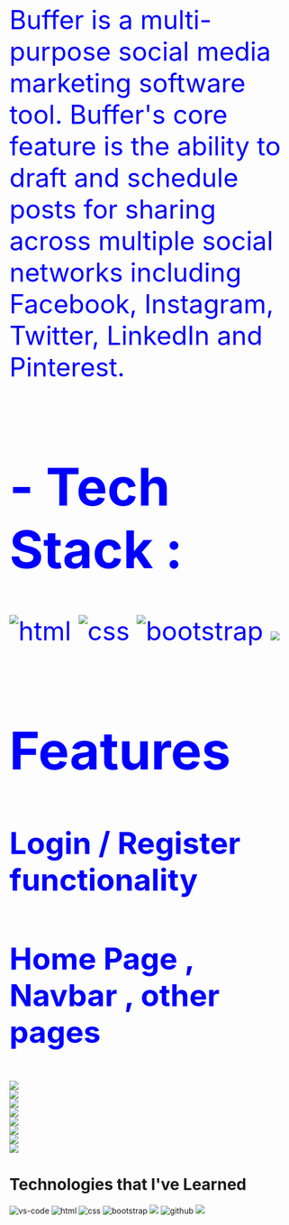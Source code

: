 <div  style="color:blue;font-size:46px;">
<div>
Buffer is a multi-purpose social media marketing software tool. Buffer's core feature is the ability to draft and schedule posts for sharing across multiple social networks including Facebook, Instagram, Twitter, LinkedIn and Pinterest.</div>

<div >

<h1>- Tech Stack :</h1>
  <img src="https://img.shields.io/badge/html5-%23E34F26.svg?style=for-the-badge&logo=html5&logoColor=white" alt="html"/>
  <img src="https://img.shields.io/badge/css3-%231572B6.svg?style=for-the-badge&logo=css3&logoColor=white" alt="css"/>
  <img src="https://img.shields.io/badge/bootstrap-%23563D7C.svg?style=for-the-badge&logo=bootstrap&logoColor=white" alt="bootstrap"/>
    <img src="https://img.shields.io/badge/JavaScript-F7DF1E?style=for-the-badge&logo=javascript&logoColor=black"/> 
</div>

<div>
<h1>Features</h1>
<h3>Login / Register functionality</h3>
<h3>Home Page , Navbar , other pages</h3>
</div>
<div>
<img src="https://user-images.githubusercontent.com/103952018/194707774-c7a6b26c-a959-4aa7-a512-a33f106f714a.png"/> 

  </div>
<div>
<img src="https://user-images.githubusercontent.com/103952018/194707851-bb78b752-d35a-4a8c-a34d-5d33092ed414.png"/>
    </div>
<div> 
<img src="https://user-images.githubusercontent.com/103952018/194707856-40f55c7a-8d2f-4728-8007-aefd38b7c77f.png"/>

</div>
<div>
<img src="https://user-images.githubusercontent.com/103952018/194707775-eb5f4786-04fe-457f-81c5-31d8d392ac92.png"/>

</div>
<div>
<img src="https://user-images.githubusercontent.com/103952018/194707776-026cb3f3-2ca7-4a8e-8fdb-eff5e6ca23d0.png"/>

</div>
<img src="https://user-images.githubusercontent.com/103952018/194707778-f18b51ba-77a1-45a4-9455-57d45298980e.png"/>

</div>
<img src="https://user-images.githubusercontent.com/103952018/194707779-a37a68ae-70ff-447b-b1c2-6e938d8edae5.png"/>

<div>
<img src="https://user-images.githubusercontent.com/103952018/194707780-5471522b-5a5e-4574-8290-9664862ad447.png"/>

</div>

<div>
<h1> <h1>Technologies that I've Learned</h1>
<img src="https://img.shields.io/badge/Visual_Studio-5C2D91?style=for-the-badge&logo=visual%20studio&logoColor=white" alt="vs-code"/>
  <img src="https://img.shields.io/badge/html5-%23E34F26.svg?style=for-the-badge&logo=html5&logoColor=white" alt="html"/>
  <img src="https://img.shields.io/badge/css3-%231572B6.svg?style=for-the-badge&logo=css3&logoColor=white" alt="css"/>
  <img src="https://img.shields.io/badge/bootstrap-%23563D7C.svg?style=for-the-badge&logo=bootstrap&logoColor=white" alt="bootstrap"/>
  <img src="https://img.shields.io/badge/JavaScript-F7DF1E?style=for-the-badge&logo=javascript&logoColor=black"/> 
  <img src="https://img.shields.io/badge/github-%23121011.svg?style=for-the-badge&logo=github&logoColor=white" alt="github  "/>   
  <img src="https://img.shields.io/badge/Netlify-00C7B7?style=for-the-badge&logo=netlify&logoColor=white">
</div>
<div>
